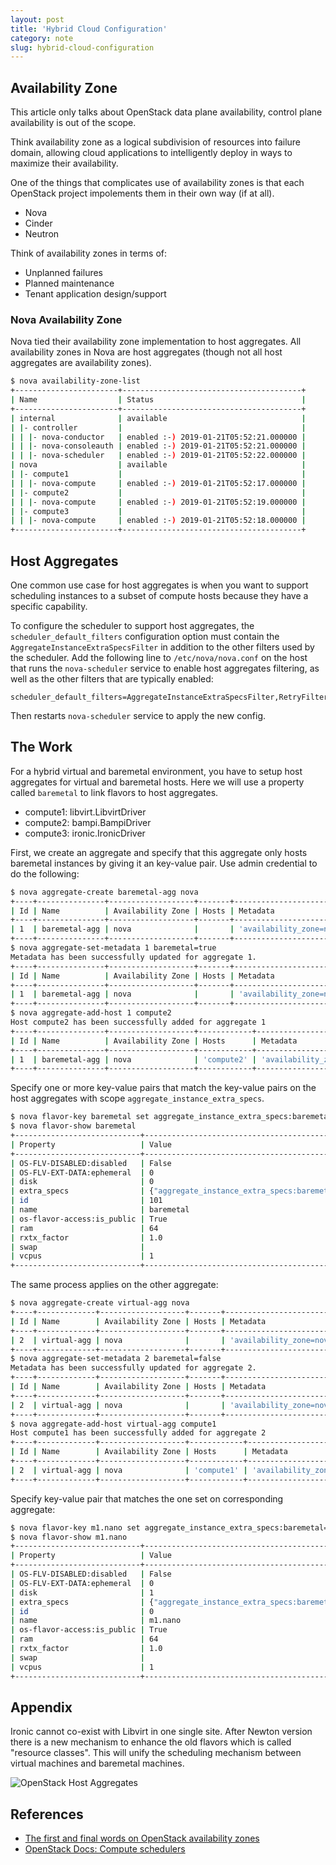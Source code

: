 ```yaml
---
layout: post
title: 'Hybrid Cloud Configuration'
category: note
slug: hybrid-cloud-configuration
---
```

## Availability Zone

This article only talks about OpenStack data plane availability, control plane availability is out of the scope.

Think availability zone as a logical subdivision of resources into failure domain, allowing cloud applications to intelligently deploy in ways to maximize their availability.

One of the things that complicates use of availability zones is that each OpenStack project impolements them in their own way (if at all).

- Nova
- Cinder
- Neutron

Think of availability zones in terms of:

- Unplanned failures
- Planned maintenance
- Tenant application design/support

### Nova Availability Zone

Nova tied their availability zone implementation to host aggregates. All availability zones in Nova are host aggregates (though not all host aggregates are availability zones).

```bash
$ nova availability-zone-list
+-----------------------+----------------------------------------+
| Name                  | Status                                 |
+-----------------------+----------------------------------------+
| internal              | available                              |
| |- controller         |                                        |
| | |- nova-conductor   | enabled :-) 2019-01-21T05:52:21.000000 |
| | |- nova-consoleauth | enabled :-) 2019-01-21T05:52:21.000000 |
| | |- nova-scheduler   | enabled :-) 2019-01-21T05:52:22.000000 |
| nova                  | available                              |
| |- compute1           |                                        |
| | |- nova-compute     | enabled :-) 2019-01-21T05:52:17.000000 |
| |- compute2           |                                        |
| | |- nova-compute     | enabled :-) 2019-01-21T05:52:19.000000 |
| |- compute3           |                                        |
| | |- nova-compute     | enabled :-) 2019-01-21T05:52:18.000000 |
+-----------------------+----------------------------------------+
```

## Host Aggregates

One common use case for host aggregates is when you want to support scheduling instances to a subset of compute hosts because they have a specific capability.

To configure the scheduler to support host aggregates, the `scheduler_default_filters` configuration option must contain the `AggregateInstanceExtraSpecsFilter` in addition to the other filters used by the scheduler. Add the following line to `/etc/nova/nova.conf` on the host that runs the `nova-scheduler` service to enable host aggregates filtering, as well as the other filters that are typically enabled:

```
scheduler_default_filters=AggregateInstanceExtraSpecsFilter,RetryFilter,AvailabilityZoneFilter,RamFilter,DiskFilter,ComputeFilter,ComputeCapabilitiesFilter,ImagePropertiesFilter,ServerGroupAntiAffinityFilter,ServerGroupAffinityFilter
```

Then restarts `nova-scheduler` service to apply the new config.

## The Work

For a hybrid virtual and baremetal environment, you have to setup host aggregates for virtual and baremetal hosts. Here we will use a property called `baremetal` to link flavors to host aggregates.

- compute1: libvirt.LibvirtDriver
- compute2: bampi.BampiDriver
- compute3: ironic.IronicDriver

First, we create an aggregate and specify that this aggregate only hosts baremetal instances by giving it an key-value pair. Use admin credential to do the following:

```bash
$ nova aggregate-create baremetal-agg nova
+----+---------------+-------------------+-------+--------------------------+
| Id | Name          | Availability Zone | Hosts | Metadata                 |
+----+---------------+-------------------+-------+--------------------------+
| 1  | baremetal-agg | nova              |       | 'availability_zone=nova' |
+----+---------------+-------------------+-------+--------------------------+
$ nova aggregate-set-metadata 1 baremetal=true
Metadata has been successfully updated for aggregate 1.
+----+---------------+-------------------+-------+--------------------------------------------+
| Id | Name          | Availability Zone | Hosts | Metadata                                   |
+----+---------------+-------------------+-------+--------------------------------------------+
| 1  | baremetal-agg | nova              |       | 'availability_zone=nova', 'baremetal=true' |
+----+---------------+-------------------+-------+--------------------------------------------+
$ nova aggregate-add-host 1 compute2
Host compute2 has been successfully added for aggregate 1
+----+---------------+-------------------+------------+--------------------------------------------+
| Id | Name          | Availability Zone | Hosts      | Metadata                                   |
+----+---------------+-------------------+------------+--------------------------------------------+
| 1  | baremetal-agg | nova              | 'compute2' | 'availability_zone=nova', 'baremetal=true' |
+----+---------------+-------------------+------------+--------------------------------------------+
```

Specify one or more key-value pairs that match the key-value pairs on the host aggregates with scope `aggregate_instance_extra_specs`.

```bash
$ nova flavor-key baremetal set aggregate_instance_extra_specs:baremetal=true
$ nova flavor-show baremetal
+----------------------------+------------------------------------------------------+
| Property                   | Value                                                |
+----------------------------+------------------------------------------------------+
| OS-FLV-DISABLED:disabled   | False                                                |
| OS-FLV-EXT-DATA:ephemeral  | 0                                                    |
| disk                       | 0                                                    |
| extra_specs                | {"aggregate_instance_extra_specs:baremetal": "true"} |
| id                         | 101                                                  |
| name                       | baremetal                                            |
| os-flavor-access:is_public | True                                                 |
| ram                        | 64                                                   |
| rxtx_factor                | 1.0                                                  |
| swap                       |                                                      |
| vcpus                      | 1                                                    |
+----------------------------+------------------------------------------------------+
```

The same process applies on the other aggregate:

```bash
$ nova aggregate-create virtual-agg nova
+----+-------------+-------------------+-------+--------------------------+
| Id | Name        | Availability Zone | Hosts | Metadata                 |
+----+-------------+-------------------+-------+--------------------------+
| 2  | virtual-agg | nova              |       | 'availability_zone=nova' |
+----+-------------+-------------------+-------+--------------------------+
$ nova aggregate-set-metadata 2 baremetal=false
Metadata has been successfully updated for aggregate 2.
+----+-------------+-------------------+-------+---------------------------------------------+
| Id | Name        | Availability Zone | Hosts | Metadata                                    |
+----+-------------+-------------------+-------+---------------------------------------------+
| 2  | virtual-agg | nova              |       | 'availability_zone=nova', 'baremetal=false' |
+----+-------------+-------------------+-------+---------------------------------------------+
$ nova aggregate-add-host virtual-agg compute1
Host compute1 has been successfully added for aggregate 2
+----+-------------+-------------------+------------+---------------------------------------------+
| Id | Name        | Availability Zone | Hosts      | Metadata                                    |
+----+-------------+-------------------+------------+---------------------------------------------+
| 2  | virtual-agg | nova              | 'compute1' | 'availability_zone=nova', 'baremetal=false' |
+----+-------------+-------------------+------------+---------------------------------------------+
```

Specify key-value pair that matches the one set on corresponding aggregate:

```bash
$ nova flavor-key m1.nano set aggregate_instance_extra_specs:baremetal=false
$ nova flavor-show m1.nano
+----------------------------+-------------------------------------------------------+
| Property                   | Value                                                 |
+----------------------------+-------------------------------------------------------+
| OS-FLV-DISABLED:disabled   | False                                                 |
| OS-FLV-EXT-DATA:ephemeral  | 0                                                     |
| disk                       | 1                                                     |
| extra_specs                | {"aggregate_instance_extra_specs:baremetal": "false"} |
| id                         | 0                                                     |
| name                       | m1.nano                                               |
| os-flavor-access:is_public | True                                                  |
| ram                        | 64                                                    |
| rxtx_factor                | 1.0                                                   |
| swap                       |                                                       |
| vcpus                      | 1                                                     |
+----------------------------+-------------------------------------------------------+
```

## Appendix

Ironic cannot co-exist with Libvirt in one single site. After Newton version there is a new mechanism to enhance the old flavors which is called "resource classes". This will unify the scheduling mechanism between virtual machines and baremetal machines.

![OpenStack Host Aggregates](/assets/images/hybrid-cloud-configuration/shp-host-aggs.png)

## References

- [The first and final words on OpenStack availability zones](https://www.mirantis.com/blog/the-first-and-final-word-on-openstack-availability-zones/)
- [OpenStack Docs: Compute schedulers](https://docs.openstack.org/newton/config-reference/compute/schedulers.html)
